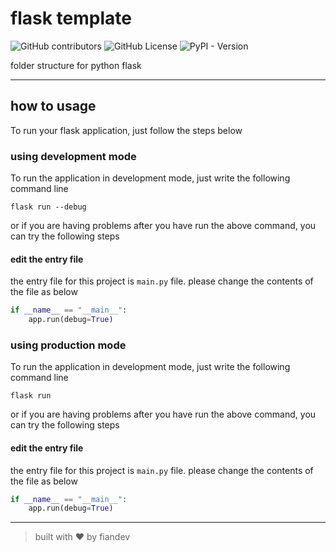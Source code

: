 # flask template

![GitHub contributors](https://img.shields.io/github/contributors/fiandev/flask-template)
![GitHub License](https://img.shields.io/github/license/fiandev/flask-template)
![PyPI - Version](https://img.shields.io/pypi/v/Flask)

folder structure for python flask

------------------

## how to usage
To run your flask application, just follow the steps below

### using development mode
To run the application in development mode, just write the following command line

```shell
flask run --debug
```

or if you are having problems after you have run the above command, you can try the following steps

#### edit the entry file
the entry file for this project is `main.py` file.
please change the contents of the file as below

```python
if __name__ == "__main__":
    app.run(debug=True)
```

### using production mode
To run the application in development mode, just write the following command line

```shell
flask run
```

or if you are having problems after you have run the above command, you can try the following steps

#### edit the entry file
the entry file for this project is `main.py` file.
please change the contents of the file as below

```python
if __name__ == "__main__":
    app.run(debug=True)
```

------------------

> built with ♥️ by fiandev
